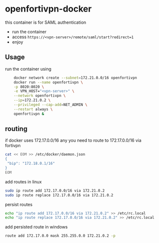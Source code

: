 # openfortivpn-docker
this container is for SAML authentication
- run the container
- access `https://<vpn-server>/remote/saml/start?redirect=1`
- enjoy


## Usage

run the container using 
```bash
    docker network create --subnet=172.21.0.0/16 openfortivpn
    docker run --name openfortivpn \
    -p 8020:8020 \
    -e VPN_HOST="<vpn-server>" \
    --network openfortivpn \
    --ip=172.21.0.2 \
    --privileged --cap-add=NET_ADMIN \
    --restart always \
    openfortivpn & 
```

## routing
if docker uses 172.17.0.0/16 any you need to route to 172.17.0.0/16 via fortivpn

```bash
cat << EOM >> /etc/docker/daemon.json
{
 "bip": "172.18.0.1/16"
}
EOM
```

add routes in linux
```bash
sudo ip route add 172.17.0.0/16 via 172.21.0.2
sudo ip route replace 172.17.0.0/16 via 172.21.0.2
```

persist routes
```bash
echo "ip route add 172.17.0.0/16 via 172.21.0.2" >> /etc/rc.local
echo "ip route replace 172.17.0.0/16 via 172.21.0.2" >> /etc/rc.local
```

add persisted route in windows 
```bash
route add 172.17.0.0 mask 255.255.0.0 172.21.0.2 -p
```
